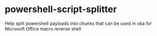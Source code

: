 # powershell-script-splitter
Help split powershell payloads into chunks that can be used in vba for Microsoft Office macro reverse shell
